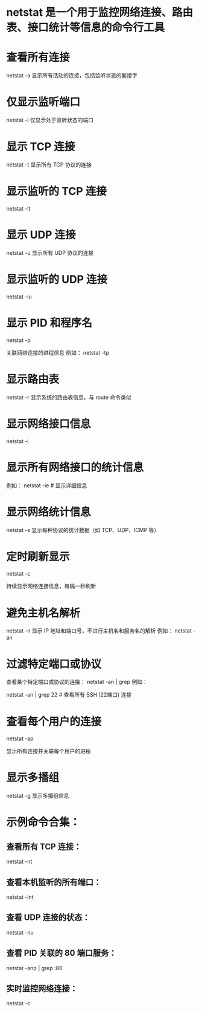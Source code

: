 # netstat 是一个用于监控网络连接、路由表、接口统计等信息的命令行工具

# 查看所有连接
netstat -a
显示所有活动的连接，包括监听状态的套接字

# 仅显示监听端口
netstat -l
仅显示处于监听状态的端口

# 显示 TCP 连接
netstat -t
显示所有 TCP 协议的连接

# 显示监听的 TCP 连接
netstat -lt

# 显示 UDP 连接
netstat -u
显示所有 UDP 协议的连接

# 显示监听的 UDP 连接
netstat -lu

# 显示 PID 和程序名
netstat -p

关联网络连接的进程信息
例如：
netstat -tp

# 显示路由表
netstat -r
显示系统的路由表信息，与 route 命令类似

# 显示网络接口信息
netstat -i

# 显示所有网络接口的统计信息
例如：
netstat -ie  # 显示详细信息

# 显示网络统计信息
netstat -s
显示每种协议的统计数据（如 TCP、UDP、ICMP 等）

# 定时刷新显示
netstat -c

持续显示网络连接信息，每隔一秒刷新
# 避免主机名解析
netstat -n
显示 IP 地址和端口号，不进行主机名和服务名的解析
例如：
netstat -an

# 过滤特定端口或协议

查看某个特定端口或协议的连接：
netstat -an | grep <port>
例如：

netstat -an | grep 22  # 查看所有 SSH (22端口) 连接

# 查看每个用户的连接
netstat -ap

显示所有连接并关联每个用户的进程
# 显示多播组
netstat -g
显示多播组信息

# 示例命令合集：

## 查看所有 TCP 连接：
netstat -nt

## 查看本机监听的所有端口：
netstat -lnt

## 查看 UDP 连接的状态：
netstat -nu

## 查看 PID 关联的 80 端口服务：
netstat -anp | grep :80

## 实时监控网络连接：
netstat -c
